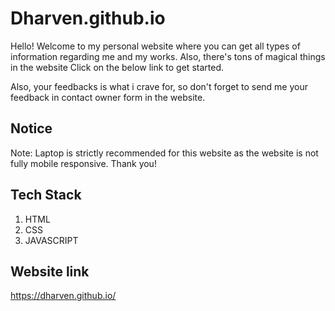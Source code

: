 # Dharven.github.io
Hello! Welcome to my personal website where you can get all types of information regarding me and my works. Also, there's tons of magical things in the website Click on the below link to get started.

Also, your feedbacks is what i crave for, so don't forget to send me your feedback in contact owner form in the website.

## Notice
Note: Laptop is strictly recommended for this website as the website is not fully mobile responsive.
Thank you!

## Tech Stack
1. HTML
2. CSS
3. JAVASCRIPT

## Website link
https://dharven.github.io/
